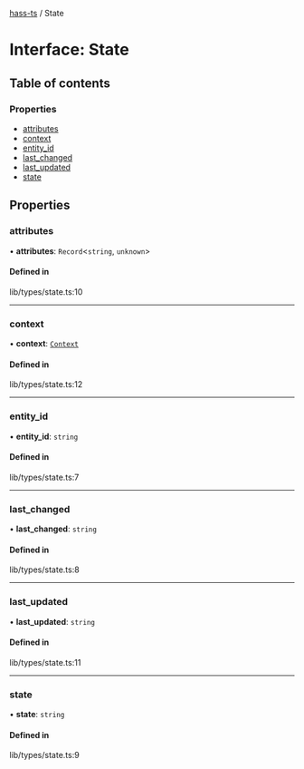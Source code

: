 [hass-ts](../README.md) / State

# Interface: State

## Table of contents

### Properties

- [attributes](State.md#attributes)
- [context](State.md#context)
- [entity_id](State.md#entity_id)
- [last_changed](State.md#last_changed)
- [last_updated](State.md#last_updated)
- [state](State.md#state)

## Properties

### attributes

• **attributes**: `Record`\<`string`, `unknown`\>

#### Defined in

lib/types/state.ts:10

---

### context

• **context**: [`Context`](Context.md)

#### Defined in

lib/types/state.ts:12

---

### entity_id

• **entity_id**: `string`

#### Defined in

lib/types/state.ts:7

---

### last_changed

• **last_changed**: `string`

#### Defined in

lib/types/state.ts:8

---

### last_updated

• **last_updated**: `string`

#### Defined in

lib/types/state.ts:11

---

### state

• **state**: `string`

#### Defined in

lib/types/state.ts:9
